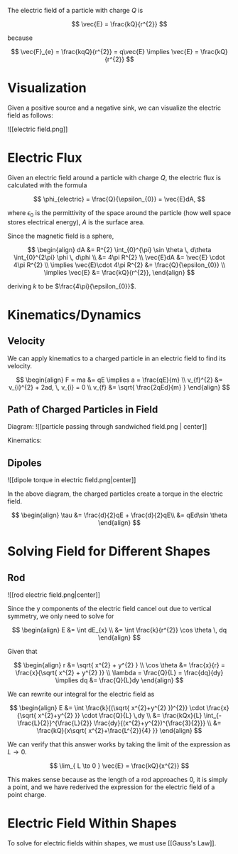 The electric field of a particle with charge $Q$ is

$$
\vec{E} = \frac{kQ}{r^{2}}
$$

because

$$
\vec{F}_{e} = \frac{kqQ}{r^{2}} = q\vec{E} \implies \vec{E} = \frac{kQ}{r^{2}}
$$

# Visualization

Given a positive source and a negative sink, we can visualize the electric field as follows:

![[electric field.png]]

# Electric Flux

Given an electric field around a particle with charge $Q$, the electric flux is calculated with the formula

$$
\phi_{electric} = \frac{Q}{\epsilon_{0}} = \vec{E}dA,
$$

where $\epsilon_{0}$ is the permittivity of the space around the particle (how well space stores electrical energy), $A$ is the surface area.

Since the magnetic field is a sphere, 

$$
\begin{align}
dA &= R^{2} \int_{0}^{\pi} \sin \theta \, d\theta \int_{0}^{2\pi} \phi \, d\phi \\
&= 4\pi R^{2} \\
\vec{E}dA &= \vec{E} \cdot 4\pi R^{2} \\
\implies \vec{E}\cdot 4\pi R^{2} &= \frac{Q}{\epsilon_{0}} \\
\implies \vec{E} &= \frac{kQ}{r^{2}},
\end{align}
$$

deriving $k$ to be $\frac{4\pi}{\epsilon_{0}}$.

# Kinematics/Dynamics

## Velocity

We can apply kinematics to a charged particle in an electric field to find its velocity.

$$
\begin{align}
F = ma &= qE \implies a = \frac{qE}{m} \\
v_{f}^{2} &= v_{i}^{2} + 2ad, \, v_{i} = 0 \\
v_{f} &= \sqrt{ \frac{2qEd}{m} }
\end{align}
$$

## Path of Charged Particles in Field

Diagram: 
![[particle passing through sandwiched field.png | center]]

Kinematics:
$$
$$

## Dipoles

![[dipole torque in electric field.png|center]]

In the above diagram, the charged particles create a torque in the electric field.

$$
\begin{align}
\tau &= \frac{d}{2}qE + \frac{d}{2}qE\\
&= qEd\sin \theta
\end{align}
$$

# Solving Field for Different Shapes

## Rod

![[rod electric field.png|center]]

Since the y components of the electric field cancel out due to vertical symmetry, we only need to solve for 

$$
\begin{align}
E &= \int dE_{x} \\
&= \int \frac{k}{r^{2}} \cos \theta \, dq
\end{align}
$$

Given that 

$$
\begin{align}
r &= \sqrt{ x^{2} + y^{2} } \\
\cos \theta &= \frac{x}{r} = \frac{x}{\sqrt{ x^{2} + y^{2} }} \\
\lambda = \frac{Q}{L} = \frac{dq}{dy} \implies dq &= \frac{Q}{L}dy
\end{align}
$$

We can rewrite our integral for the electric field as

$$
\begin{align}
E &= \int \frac{k}{(\sqrt{ x^{2}+y^{2} })^{2}} \cdot \frac{x}{\sqrt{ x^{2}+y^{2} }} \cdot \frac{Q}{L} \,dy  \\
&= \frac{kQx}{L} \int_{-\frac{L}{2}}^{\frac{L}{2}} \frac{dy}{(x^{2}+y^{2})^{\frac{3}{2}}} \\
&= \frac{kQ}{x\sqrt{ x^{2}+\frac{L^{2}}{4} }} 
\end{align}
$$

We can verify that this answer works by taking the limit of the expression as $L \to 0$.

$$
\lim_{ L \to 0 } \vec{E} = \frac{kQ}{x^{2}}
$$

This makes sense because as the length of a rod approaches 0, it is simply a point, and we have rederived the expression for the electric field of a point charge.

# Electric Field Within Shapes

To solve for electric fields within shapes, we must use [[Gauss's Law]].